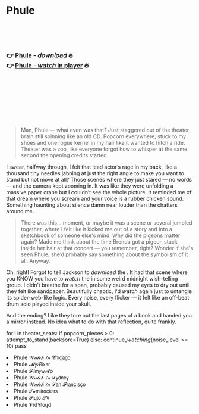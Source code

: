<h1>Phule</h1>

<br><br><br>

<h3>👉 <a href="https://Donzells-harfotangder1989.github.io/zdaiwhvcek/">Phule - 𝘥𝘰𝘸𝘯𝘭𝘰𝘢𝘥</a> 🔥<br>
👉 <a href="https://Donzells-harfotangder1989.github.io/zdaiwhvcek/">Phule - 𝘸𝘢𝘵𝘤𝘩 in player</a> 🔥
</h3>



<br><br><br><br><br><br><br>


> Man, Phule — what even was that? Just staggered out of the theater, brain still spinning like an old CD. Popcorn everywhere, stuck to my shoes and one rogue kernel in my hair like it wanted to hitch a ride. Theater was a zoo, like everyone forgot how to whisper at the same second the opening credits started. 

I swear, halfway through, I felt that lead actor’s rage in my back, like a thousand tiny needles jabbing at just the right angle to make you want to stand but not move at all? Those scenes where they just stared — no words — and the camera kept zooming in. It was like they were unfolding a massive paper crane but I couldn’t see the whole picture. It reminded me of that dream where you scream and your voice is a rubber chicken sound. Something haunting about silence damn near louder than the chatters around me. 

> There was this... moment, or maybe it was a scene or several jumbled together, where I felt like it kicked me out of a story and into a sketchbook of someone else's mind. Why did the pigeons matter again? Made me think about the time Brenda got a pigeon stuck inside her hair at that concert — you remember, right? Wonder if she's seen Phule; she’d probably say something about the symbolism of it all. Anyway.

Oh, right! Forgot to tell Jackson to 𝘥𝘰𝘸𝘯𝘭𝘰𝘢𝘥 the  . It had that scene where you KNOW you have to 𝘸𝘢𝘵𝘤𝘩 the   in some weird midnight wish-telling group. I didn’t breathe for a span, probably caused my eyes to dry out until they felt like sandpaper. Beautifully chaotic, I'd 𝘸𝘢𝘵𝘤𝘩 again just to untangle its spider-web-like logic. Every noise, every flicker — it felt like an off-beat drum solo played inside your skull.

And the ending? Like they tore out the last pages of a book and handed you a mirror instead. No idea what to do with that reflection, quite frankly.

for i in theater_seats:
    if popcorn_pieces > 0:
        attempt_to_stand(backsore=True)
    else:
        continue_𝘸𝘢𝘵𝘤𝘩𝘪𝘯𝘨(noise_level >= 10)
        pass

<li>Phule 𝒲𝒶𝓉𝒸𝒽 𝒾𝓃 𝓒𝗁𝗂ç𝖺𝗀𝗈</li>
<li>Phule 𝓜𝗒𝓕𝗅𝗂𝗑𝖾𝗋</li>
<li>Phule 𝓕𝗂𝗅𝗆𝗒𝗐𝓐ρ</li>
<li>Phule 𝒲𝒶𝓉𝒸𝒽 𝒾𝓃 𝒮𝗒𝖽𝗇𝖾𝗒</li>
<li>Phule 𝒲𝒶𝓉𝒸𝒽 𝒾𝓃 𝒮𝖺𝗇 𝓕𝗋𝖺𝗇ç𝗂𝗌ç𝗈</li>
<li>Phule 𝒯𝒶𝗆𝗂𝗅𝗋𝗈ç𝗄𝑒𝗋𝗌</li>
<li>Phule 𝓟𝗅ų𝗍𝗈 𝓣𝖵</li>
<li>Phule 𝓥𝗂ԁ𝓒𝗅𝗈ųԁ</li>
